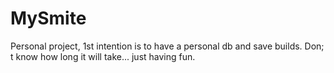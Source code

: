 # MySmite

Personal project, 1st intention is to have a personal db and save builds.
Don; t know how long it will take... just having fun.
